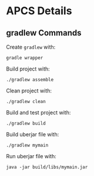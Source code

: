 # APCS Details

## gradlew Commands

Create `gradlew` with:
```
gradle wrapper
```

Build project with:
```
./gradlew assemble
```

Clean project with:
```
./gradlew clean
```

Build and test project with:
```
./gradlew build
```

Build uberjar file with:
```
./gradlew mymain
```

Run uberjar file with:
```
java -jar build/libs/mymain.jar
```